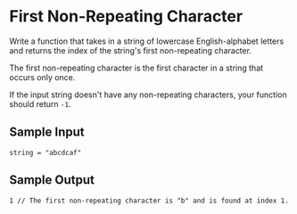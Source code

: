 # First Non-Repeating Character
Write a function that takes in a string of lowercase English-alphabet letters and returns the index of the string's first non-repeating character.

The first non-repeating character is the first character in a string that occurs only once.

If the input string doesn't have any non-repeating characters, your function should return ```-1```.

## Sample Input
```
string = "abcdcaf"
```
## Sample Output
```
1 // The first non-repeating character is "b" and is found at index 1.
```
